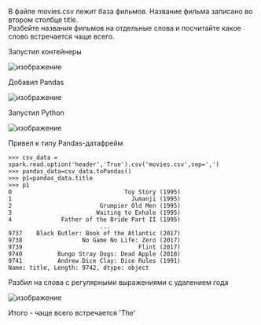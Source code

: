В файле movies.csv лежит база фильмов. Название фильма записано во втором столбце title.  
Разбейте названия фильмов на отдельные слова и посчитайте какое слово встречается чаще всего.  

Запустил контейнеры  

![изображение](https://github.com/user-attachments/assets/057a1abb-5316-4bbc-a56d-eb92e13fb1b0)  

Добавил Pandas  

![изображение](https://github.com/user-attachments/assets/68be85a6-7e75-4e6b-86f4-4406b930e5ba)  
  
Запустил Python  

![изображение](https://github.com/user-attachments/assets/279e9ced-9d4f-461e-8e92-8f5d760d7281)  

Привел к типу Pandas-датафрейм  

```  
>>> csv_data = spark.read.option('header','True').csv('movies.csv',sep=',')  
>>> pandas_data=csv_data.toPandas()  
>>> p1=pandas_data.title  
>>> p1  
0                                Toy Story (1995)  
1                                  Jumanji (1995)  
2                         Grumpier Old Men (1995)  
3                        Waiting to Exhale (1995)  
4              Father of the Bride Part II (1995)  
                          ...  
9737    Black Butler: Book of the Atlantic (2017)  
9738                 No Game No Life: Zero (2017)  
9739                                 Flint (2017)  
9740          Bungo Stray Dogs: Dead Apple (2018)  
9741          Andrew Dice Clay: Dice Rules (1991)  
Name: title, Length: 9742, dtype: object
```
Разбил на слова с регулярными выражениями с удалением года  

![изображение](https://github.com/user-attachments/assets/359c9ec6-d1d1-4164-bfe5-be03d52ce2cc)  

Итого - чаще всего встречается  'The'

